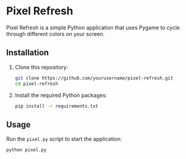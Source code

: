 # Pixel Refresh

Pixel Refresh is a simple Python application that uses Pygame to cycle through different colors on your screen.

## Installation

1. Clone this repository:
    ```sh
    git clone https://github.com/yourusername/pixel-refresh.git
    cd pixel-refresh
    ```

2. Install the required Python packages:
    ```sh
    pip install -r requirements.txt
    ```

## Usage

Run the `pixel.py` script to start the application:
```sh
python pixel.py